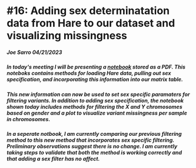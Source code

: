 # #16: Adding sex determinatation data from Hare to our dataset and visualizing missingness
##### Joe Sarro 04/21/2023

##### In today's meeting I will be presenting a [notebook](https://github.com/va-big-data-genomics/mvp-wgs-snp-indel-release/blob/main/SNPs-Indels/data_release_2023/notebooks/Filtering_Variants_With_Hare_Blog.pdf) stored as a PDF. This noteboks contains methods for loading Hare data, pulling out sex specification, and incorporating this information into our matrix table.

##### This new information can now be used to set sex specific paramaters for filtering variants. In addition to adding sex specification, the notebook shown today includes methods for filtering the X and Y chromosomes based on gender and a plot to visualize variant missingness per sample in chromosomes.

##### In a seperate notbook, I am currently comparing our previous filtering method to this new method that incorporates sex specific filtering. Preliminary observations suggest there is no change. I am currently taking steps to validate that both the method is working correctly and that adding a sex filter has no affect.

